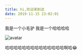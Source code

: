 ```yaml
---
title: hi,欢迎来到这
date: 2019-11-15 23:02:01
---
```


我是一个小毛驴
我是一个哈哈哈哈


![avatar](https://zzx-blog-1252950863.cos.ap-shanghai.myqcloud.com/000008.JPG)

哈哈哈哈哈哈哈哈哈哈哈哈哈哈啊哈😂






